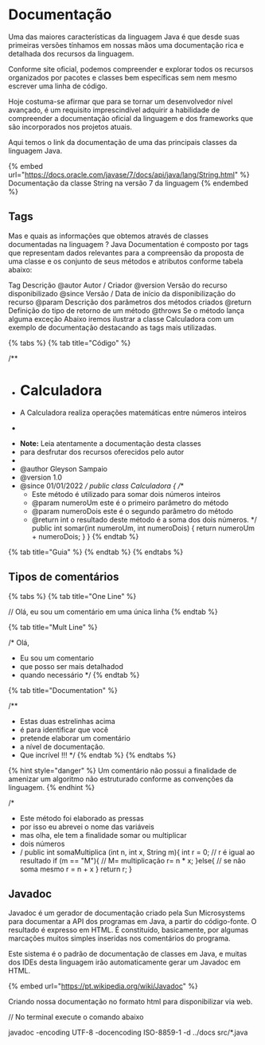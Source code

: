 # Documentação

Uma das maiores características da linguagem Java é que desde suas primeiras versões tínhamos em nossas mãos uma documentação rica e detalhada dos recursos da linguagem.

Conforme site oficial, podemos compreender e explorar todos os recursos organizados por pacotes e classes bem específicas sem nem mesmo escrever uma linha de código.

Hoje costuma-se afirmar que para se tornar um desenvolvedor nível avançado, é um requisito imprescindível adquirir a habilidade de compreender a documentação oficial da linguagem e dos frameworks que são incorporados nos projetos atuais.

Aqui temos o link da documentação de uma das principais classes da linguagem Java.

{% embed url="https://docs.oracle.com/javase/7/docs/api/java/lang/String.html" %} Documentação da classe String na versão 7 da linguagem {% endembed %}

## Tags

Mas e quais as informações que obtemos através de classes documentadas na linguagem ? Java Documentation é composto por tags que representam dados relevantes para a compreensão da proposta de uma classe e os conjunto de seus métodos e atributos conforme tabela abaixo:

Tag	Descrição
@autor	Autor / Criador
@version	Versão do recurso disponibilizado
@since	Versão / Data de início da disponibilização do recurso
@param	Descrição dos parâmetros dos métodos criados
@return	Definição do tipo de retorno de um método
@throws	Se o método lança alguma exceção
Abaixo iremos ilustrar a classe Calculadora com um exemplo de documentação destacando as tags mais utilizadas.

{% tabs %} {% tab title="Código" %}

/**
* <h1>Calculadora</h1>
* A Calculadora realiza operações matemáticas entre números inteiros
* <p>
* <b>Note:</b> Leia atentamente a documentação desta classes
* para desfrutar dos recursos oferecidos pelo autor
*
* @author  Gleyson Sampaio
* @version 1.0
* @since   01/01/2022
*/
public class Calculadora {
    /**
   * Este método é utilizado para somar dois números inteiros
   * @param numeroUm este é o primeiro parâmetro do método
   * @param numeroDois este é o segundo parâmetro do método
   * @return int o resultado deste método é a soma dos dois números.
   */
    public int somar(int numeroUm, int numeroDois) {
        return  numeroUm + numeroDois;
    }
}
{% endtab %}

{% tab title="Guia" %}  {% endtab %} {% endtabs %}

## Tipos de comentários

{% tabs %} {% tab title="One Line" %}

// Olá, eu sou um comentário em uma única linha
{% endtab %}

{% tab title="Mult Line" %}

/* Olá,
 * Eu sou um comentario
 * que posso ser mais detalhadod
 * quando necessário
 */
{% endtab %}

{% tab title="Documentation" %}

/** 
 * Estas duas estrelinhas acima
 * é para identificar que você
 * pretende elaborar um comentário
 * a nível de documentação.
 * Que incrível !!!
 */
{% endtab %} {% endtabs %}

{% hint style="danger" %} Um comentário não possui a finalidade de amenizar um algoritmo não estruturado conforme as convenções da linguagem. {% endhint %}

/*
 * Este método foi elaborado as pressas
 * por isso eu abrevei o nome das variáveis
 * mas olha, ele tem a finalidade somar ou  multiplicar
 * dois números
 * /
public int somaMultiplica (int n, int x, String m){
    int r = 0; // r é igual ao resultado
    if (m == "M"){ // M= multiplicação
        r= n * x;
    }else{
        // se não soma mesmo
        r = n + x
    }
    return r;
}

## Javadoc

Javadoc é um gerador de documentação criado pela Sun Microsystems para documentar a API dos programas em Java, a partir do código-fonte. O resultado é expresso em HTML. É constituído, basicamente, por algumas marcações muitos simples inseridas nos comentários do programa.

Este sistema é o padrão de documentação de classes em Java, e muitas dos IDEs desta linguagem irão automaticamente gerar um Javadoc em HTML.

{% embed url="https://pt.wikipedia.org/wiki/Javadoc" %}

Criando nossa documentação no formato html para disponibilizar via web.

// No terminal execute o comando abaixo

javadoc -encoding UTF-8 -docencoding ISO-8859-1  -d ../docs  src/*.java